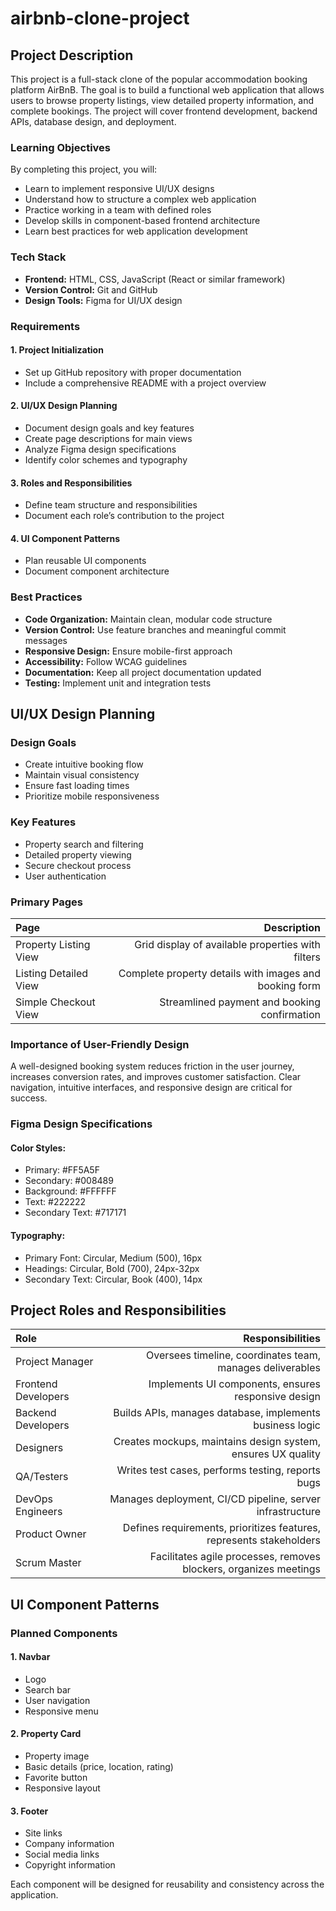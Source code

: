 # airbnb-clone-project

## Project Description
This project is a full-stack clone of the popular accommodation booking platform AirBnB. The goal is to build a functional web application that allows users to browse property listings, view detailed property information, and complete bookings. The project will cover frontend development, backend APIs, database design, and deployment.

### Learning Objectives
By completing this project, you will:
- Learn to implement responsive UI/UX designs
- Understand how to structure a complex web application
- Practice working in a team with defined roles
- Develop skills in component-based frontend architecture
- Learn best practices for web application development

### Tech Stack
- **Frontend:** HTML, CSS, JavaScript (React or similar framework)
- **Version Control:** Git and GitHub
- **Design Tools:** Figma for UI/UX design

### Requirements
#### 1. Project Initialization
- Set up GitHub repository with proper documentation
- Include a comprehensive README with a project overview
#### 2. UI/UX Design Planning
- Document design goals and key features
- Create page descriptions for main views
- Analyze Figma design specifications
- Identify color schemes and typography
#### 3. Roles and Responsibilities
- Define team structure and responsibilities
- Document each role’s contribution to the project
#### 4. UI Component Patterns
- Plan reusable UI components
- Document component architecture

### Best Practices
- **Code Organization:** Maintain clean, modular code structure
- **Version Control:** Use feature branches and meaningful commit messages
- **Responsive Design:** Ensure mobile-first approach
- **Accessibility:** Follow WCAG guidelines
- **Documentation:** Keep all project documentation updated
- **Testing:** Implement unit and integration tests

## UI/UX Design Planning
### Design Goals
- Create intuitive booking flow
- Maintain visual consistency
- Ensure fast loading times
- Prioritize mobile responsiveness

### Key Features
- Property search and filtering
- Detailed property viewing
- Secure checkout process
- User authentication

### Primary Pages
| Page | Description |
| :------ | ------: |
| Property Listing View | Grid display of available properties with filters |
| Listing Detailed View | Complete property details with images and booking form |
| Simple Checkout View | Streamlined payment and booking confirmation |

### Importance of User-Friendly Design
A well-designed booking system reduces friction in the user journey, increases conversion rates, and improves customer satisfaction. Clear navigation, intuitive interfaces, and responsive design are critical for success.

### Figma Design Specifications
#### Color Styles:
- Primary: #FF5A5F
- Secondary: #008489
- Background: #FFFFFF
- Text: #222222
- Secondary Text: #717171

#### Typography:
- Primary Font: Circular, Medium (500), 16px
- Headings: Circular, Bold (700), 24px-32px
- Secondary Text: Circular, Book (400), 14px

## Project Roles and Responsibilities
| Role | Responsibilities |
| :------ | ------: |
| Project Manager | Oversees timeline, coordinates team, manages deliverables |
| Frontend Developers | Implements UI components, ensures responsive design |
| Backend Developers | Builds APIs, manages database, implements business logic |
| Designers | Creates mockups, maintains design system, ensures UX quality |
| QA/Testers | Writes test cases, performs testing, reports bugs |
| DevOps Engineers | Manages deployment, CI/CD pipeline, server infrastructure |
| Product Owner | Defines requirements, prioritizes features, represents stakeholders |
| Scrum Master | Facilitates agile processes, removes blockers, organizes meetings |

## UI Component Patterns
### Planned Components
#### 1. Navbar
- Logo
- Search bar
- User navigation
- Responsive menu

#### 2. Property Card
- Property image
- Basic details (price, location, rating)
- Favorite button
- Responsive layout

#### 3. Footer
- Site links
- Company information
- Social media links
- Copyright information

Each component will be designed for reusability and consistency across the application.
